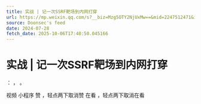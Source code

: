 ```yaml
---
title: 实战 | 记一次SSRF靶场到内网打穿
url: https://mp.weixin.qq.com/s?__biz=Mzg5OTY2NjUxMw==&mid=2247512471&idx=1&sn=f73b1e5ca38a49326a66599743de07fc
source: Doonsec's feed
date: 2024-07-28
fetch_date: 2025-10-06T17:40:50.045166
---
```


# 实战 | 记一次SSRF靶场到内网打穿

：
，
。

视频
小程序
赞
，轻点两下取消赞
在看
，轻点两下取消在看